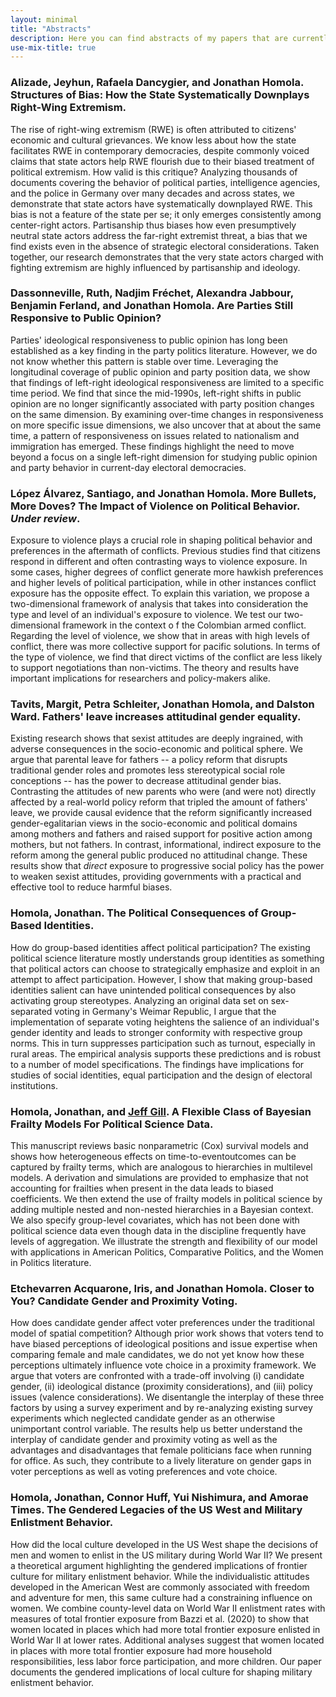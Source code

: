 ```yaml
---
layout: minimal
title: "Abstracts"
description: Here you can find abstracts of my papers that are currently under review or work in progress.
use-mix-title: true
---
```

### <a name="bias"></a>Alizade, Jeyhun, Rafaela Dancygier, and Jonathan Homola. Structures of Bias: How the State Systematically Downplays Right-Wing Extremism.
The rise of right-wing extremism (RWE) is often attributed to citizens' economic and cultural grievances. We know less about how the state facilitates RWE in contemporary democracies, despite commonly voiced claims that state actors help RWE flourish due to their biased treatment of political extremism. How valid is this critique? Analyzing thousands of documents covering the behavior of political parties, intelligence agencies, and the police in Germany over many decades and across states, we demonstrate that state actors have systematically downplayed RWE. This bias is not a feature of the state per se; it only emerges consistently among center-right actors. Partisanship thus biases how even presumptively neutral state actors address the far-right extremist threat, a bias that we find exists even in the absence of strategic electoral considerations. Taken together, our research demonstrates that the very state actors charged with fighting extremism are highly influenced by partisanship and ideology.

### <a name="parties"></a>Dassonneville, Ruth, Nadjim Fréchet, Alexandra Jabbour, Benjamin Ferland, and Jonathan Homola. Are Parties Still Responsive to Public Opinion?
Parties' ideological responsiveness to public opinion has long been established as a key finding in the party politics literature. However, we do not know whether this pattern is stable over time. Leveraging the longitudinal coverage of public opinion and party position data, we show that findings of left-right ideological responsiveness are limited to a specific time period. We find that since the mid-1990s, left-right shifts in public opinion are no longer significantly associated with party position changes on the same dimension. By examining over-time changes in responsiveness on more specific issue dimensions, we also uncover that at about the same time, a pattern of responsiveness on issues related to nationalism and immigration has emerged. These findings highlight the need to move beyond a focus on a single left-right dimension for studying public opinion and party behavior in current-day electoral democracies. 

### <a name="bullets"></a>López Álvarez, Santiago, and Jonathan Homola. More Bullets, More Doves? The Impact of Violence on Political Behavior. *Under review*.
Exposure to violence plays a crucial role in shaping political behavior and preferences in the aftermath of conflicts. Previous studies find that citizens respond in different and often contrasting ways to violence exposure. In some cases, higher degrees of conflict generate more hawkish preferences and higher levels of political participation, while in other instances conflict exposure has the opposite effect. To explain this variation, we propose a two-dimensional framework of analysis that takes into consideration the type and level of an individual's exposure to violence. We test our two-dimensional framework in the context o f the Colombian armed conflict. Regarding the level of violence, we show that in areas with high levels of conflict, there was more collective support for pacific solutions. In terms of the type of violence, we find that direct victims of the conflict are less likely to support negotiations than non-victims. The theory and results have important implications for researchers and policy-makers alike.

### <a name="fathers"></a>Tavits, Margit, Petra Schleiter, Jonathan Homola, and Dalston Ward. Fathers' leave increases attitudinal gender equality.
Existing research shows that sexist attitudes are deeply ingrained, with adverse consequences in the socio-economic and political sphere. We argue that parental leave for fathers -- a policy reform that disrupts traditional gender roles and promotes less stereotypical social role conceptions -- has the power to decrease attitudinal gender bias. Contrasting the attitudes of new parents who were (and were not) directly affected by a real-world policy reform that tripled the amount of fathers' leave, we provide causal evidence that the reform significantly increased gender-egalitarian views in the socio-economic and political domains among mothers and fathers and raised support for positive action among mothers, but not fathers. In contrast, informational, indirect exposure to the reform among the general public produced no attitudinal change. These results show that *direct* exposure to progressive social policy has the power to weaken sexist attitudes, providing governments with a practical and effective tool to reduce harmful biases.

### <a name="separate"></a>Homola, Jonathan. The Political Consequences of Group-Based Identities.
How do group-based identities affect political participation? The existing political science literature mostly understands group identities as something that political actors can choose to strategically emphasize and exploit in an attempt to affect participation. However, I show that making group-based identities salient can have unintended political consequences by also activating group stereotypes. Analyzing an original data set on sex-separated voting in Germany's Weimar Republic, I argue that the implementation of separate voting heightens the salience of an individual's gender identity and leads to stronger conformity with respective group norms. This in turn suppresses participation such as turnout, especially in rural areas. The empirical analysis supports these predictions and is robust to a number of model specifications. The findings have implications for studies of social identities, equal participation and the design of electoral institutions.

### <a name="frailty"></a>Homola, Jonathan, and <a href="http://jeffgill.org/" target="_blank">Jeff Gill</a>. A Flexible Class of Bayesian Frailty Models For Political Science Data.
This manuscript reviews basic nonparametric (Cox) survival models and shows how heterogeneous effects on time-to-eventoutcomes can be captured by frailty terms, which are analogous to hierarchies in multilevel models. A derivation and simulations are provided to emphasize that not accounting for frailties when present in the data leads to biased coefficients. We then extend the use of frailty models in political science by adding multiple nested and non-nested hierarchies in a Bayesian context. We also specify group-level covariates, which has not been done with political science data even though data in the discipline frequently have levels of aggregation. We illustrate the strength and flexibility of our model with applications in American Politics, Comparative Politics, and the Women in Politics literature.

### <a name="closer"></a>Etchevarren Acquarone, Iris, and Jonathan Homola. Closer to You? Candidate Gender and Proximity Voting.
How does candidate gender affect voter preferences under the traditional model of spatial competition? Although prior work shows that voters tend to have biased perceptions of ideological positions and issue expertise when comparing female and male candidates, we do not yet know how these perceptions ultimately influence vote choice in a proximity framework. We argue that voters are confronted with a trade-off involving (i) candidate gender, (ii) ideological distance (proximity considerations), and (iii) policy issues (valence considerations). We disentangle the interplay of these three factors by using a survey experiment and by re-analyzing existing survey experiments which neglected candidate gender as an otherwise unimportant control variable. The results help us better understand the interplay of candidate gender and proximity voting as well as the advantages and disadvantages that female politicians face when running for office. As such, they contribute to a lively literature on gender gaps in voter perceptions as well as voting preferences and vote choice.

### <a name="frontier"></a>Homola, Jonathan, Connor Huff, Yui Nishimura, and Amorae Times. The Gendered Legacies of the US West and Military Enlistment Behavior.
How did the local culture developed in the US West shape the decisions of men and women to enlist in the US military during World War II? We present a theoretical argument highlighting the gendered implications of frontier culture for military enlistment behavior. While the individualistic attitudes developed in the American West are commonly associated with freedom and adventure for men, this same culture had a constraining influence on women. We combine county-level data on World War II enlistment rates with measures of total frontier exposure from Bazzi et al. (2020) to show that women located in places which had more total frontier exposure enlisted in World War II at lower rates. Additional analyses suggest that women located in places with more total frontier exposure had more household responsibilities, less labor force participation, and more children. Our paper documents the gendered implications of local culture for shaping military enlistment behavior. 
